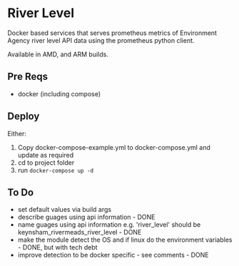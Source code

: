 # River Level
Docker based services that serves prometheus metrics of Environment Agency river level API data using the prometheus python client. 

Available in AMD, and ARM builds.
## Pre Reqs
- docker (including compose)

## Deploy
Either:
1. Copy docker-compose-example.yml to docker-compose.yml and update as required
1. cd to project folder
1. run `docker-compose up -d` 

## To Do
- set default values via build args
- describe guages using api information - DONE
- name guages using api information e.g. 'river_level' should be keynsham_rivermeads_river_level - DONE
- make the module detect the OS and if linux do the environment variables - DONE, but with tech debt
- improve detection to be docker specific - see comments - DONE